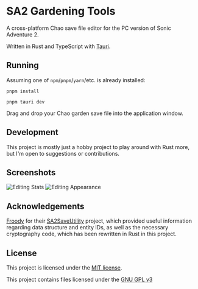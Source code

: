 # SA2 Gardening Tools

A cross-platform Chao save file editor for the PC version of Sonic Adventure 2.

Written in Rust and TypeScript with [Tauri](https://tauri.app/).

## Running

Assuming one of `npm`/`pnpm`/`yarn`/etc. is already installed:

`pnpm install`

`pnpm tauri dev`

Drag and drop your Chao garden save file into the application window.

## Development

This project is mostly just a hobby project to play around with Rust more, but I'm open to suggestions or contributions.

## Screenshots

![Editing Stats](https://drive.google.com/uc?export=view&id=1n7t9xgkdWdhoNrQ5BXN7HNTNDW6w0KLu)
![Editing Appearance](https://drive.google.com/uc?export=view&id=1rXETOkVrl4w3xok1ZBNRNChLsOXxDPtC)

## Acknowledgements

[Froody](https://github.com/dfrood) for their [SA2SaveUtility](https://github.com/dfrood/SA2SaveUtility) project, which provided useful information regarding data structure and entity IDs, as well as the necessary cryptography code, which has been rewritten in Rust in this project.

## License

This project is licensed under the [MIT license](LICENSE).

This project contains files licensed under the [GNU GPL v3](licenses/gnugplv3.txt)
